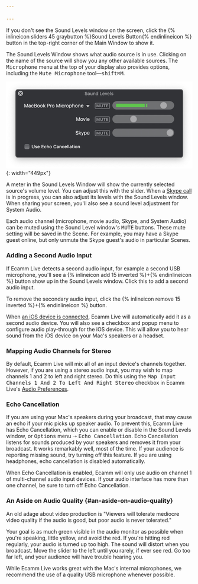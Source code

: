 ```yaml
---

---
```

If you don't see the Sound Levels window on the screen, click the {% inlineicon sliders 45 graybutton %}Sound Levels Button{% endinlineicon %} button in the top-right corner of the Main Window to show it.

The Sound Levels Window shows what audio source is in use. Clicking on the name of the source will show you any other available sources. The <samp>Microphone</samp> menu at the top of your display also provides options, including the <samp>Mute Microphone</samp> tool—<kbd>shift</kbd><kbd title="command">⌘</kbd><kbd>M</kbd>.

![Sound Levels Window](/assets/img/sound-levels.jpg "Sound Levels Window"){: width="449px"}

A meter in the Sound Levels Window will show the currently selected source's volume level. You can adjust this with the slider.  When a [Skype call](../008-remote-guests-via-skype) is in progress, you can also adjust its levels with the Sound Levels window. When sharing your screen, you'll also see a sound level adjustment for System Audio.

Each audio channel (microphone, movie audio, Skype, and System Audio) can be muted using the Sound Level window's <samp>MUTE</samp> buttons. These mute setting will be saved in the Scene. For example, you may have a Skype guest online, but only unmute the Skype guest's audio in particular Scenes.

### Adding a Second Audio Input

If Ecamm Live detects a second audio input, for example a second USB microphone, you'll see a {% inlineicon add 15 inverted %}+{% endinlineicon %} button show up in the Sound Levels window. Click this to add a second audio input. 

To remove the secondary audio input, click the {% inlineicon remove 15 inverted %}+{% endinlineicon %} button.

When [an iOS device is connected](../003-camera-mode/#broadcasting-your-ios-devices-screen), Ecamm Live will automatically add it as a second audio device. You will also see a checkbox and popup menu to configure audio play-through for the iOS device. This will allow you to hear sound from the iOS device on your Mac's speakers or a headset.

### Mapping Audio Channels for Stereo

By default, Ecamm Live will mix all of an input device's channels together. However, if you are using a stereo audio input, you may wish to map channels 1 and 2 to left and right stereo. Do this using the <samp>Map Input Channels 1 And 2 To Left And Right Stereo</samp> checkbox in Ecamm Live's [Audio Preferences](../015-other-options/#audio-preferences).

### Echo Cancellation

If you are using your Mac's speakers during your broadcast, that may cause an echo if your mic picks up speaker audio. To prevent this, Ecamm Live has Echo Cancellation, which you can enable or disable in the Sound Levels window, or <samp>Options</samp> menu ➝ <samp>Echo Cancellation</samp>. Echo Cancellation listens for sounds produced by your speakers and removes it from your broadcast. It works remarkably well, most of the time. If your audience is reporting missing sound, try turning off this feature. If you are using headphones, echo cancellation is disabled automatically.

When Echo Cancellation is enabled, Ecamm will only use audio on channel 1 of multi-channel audio input devices. If your audio interface has more than one channel, be sure to turn off Echo Cancellation.


<aside class="notice" markdown="1">

### An Aside on Audio Quality {#an-aside-on-audio-quality}

An old adage about video production is "Viewers will tolerate mediocre video quality if the audio is good, but poor audio is never tolerated."

Your goal is as much green visible in the audio monitor as possible when you're speaking, little yellow, and avoid the red. If you're hitting red regularly, your audio is turned up too high. The sound will distort when you broadcast. Move the slider to the left until you rarely, if ever see red. Go too far left, and your audience will have trouble hearing you.

While Ecamm Live works great with the Mac's internal microphones, we recommend the use of a quality USB microphone whenever possible.

</aside>